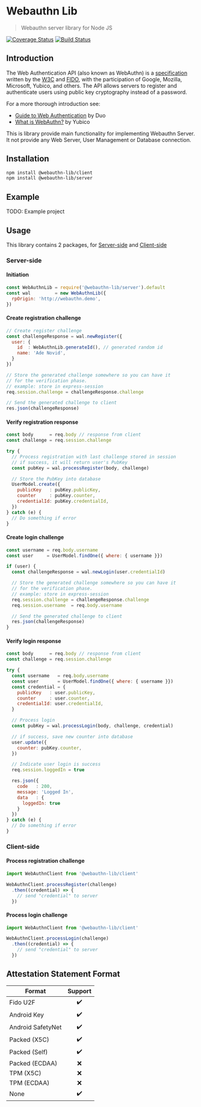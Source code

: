 # Webauthn Lib
> Webauthn server library for Node JS

[![Coverage Status](https://coveralls.io/repos/github/adenvt/webauthn-lib/badge.svg?branch=master)](https://coveralls.io/github/adenvt/webauthn-lib?branch=master)
[![Build Status](https://travis-ci.com/adenvt/webauthn-lib.svg?branch=master)](https://travis-ci.com/adenvt/webauthn-lib)

## Introduction

The Web Authentication API (also known as WebAuthn) is a [specification](https://www.w3.org/TR/webauthn/) written by the [W3C](https://www.w3.org/) and [FIDO](https://fidoalliance.org/), with the participation of Google, Mozilla, Microsoft, Yubico, and others. The API allows servers to register and authenticate users using public key cryptography instead of a password.

For a more thorough introduction see:
  - [Guide to Web Authentication](https://webauthn.guide/) by Duo
  - [What is WebAuthn?](https://www.yubico.com/authentication-standards/webauthn/) by Yubico

This is library provide main functionality for implementing Webauthn Server. It not provide any Web Server, User Management or Database connection.

## Installation

```sh
npm install @webauthn-lib/client
npm install @webauthn-lib/server
```
## Example
TODO: Example project

## Usage
This library contains 2 packages, for [Server-side](#server-side) and [Client-side](#client-side)

### Server-side

#### Initiation
```js
const WebAuthnLib = require('@webauthn-lib/server').default
const wal         = new WebAuthnLib({
  rpOrigin: 'http://webauthn.demo',
})
```

#### Create registration challenge
```js
// Create register challenge
const challengeResponse = wal.newRegister({
  user: {
    id  : WebAuthnLib.generateId(), // generated random id
    name: 'Ade Novid',
  }
})

// Store the generated challenge somewhere so you can have it
// for the verification phase.
// example: store in express-session
req.session.challenge = challengeResponse.challenge

// Send the generated challenge to client
res.json(challengeResponse)
```

#### Verify registration response
```js
const body      = req.body // response from client
const challenge = req.session.challenge

try {
  // Process registration with last challenge stored in session
  // if success, it will return user's PubKey
  const pubKey = wal.processRegister(body, challenge)

  // Store the PubKey into database
  UserModel.create({
    publicKey   : pubKey.publicKey,
    counter     : pubKey.counter,
    credentialId: pubKey.credentialId,
  })
} catch (e) {
  // Do something if error
}
```

#### Create login challenge
```js
const username = req.body.username
const user     = UserModel.findOne({ where: { username }})

if (user) {
  const challengeResponse = wal.newLogin(user.credentialId)

  // Store the generated challenge somewhere so you can have it
  // for the verification phase.
  // example: store in express-session
  req.session.challenge = challengeResponse.challenge
  req.session.username  = req.body.username

  // Send the generated challenge to client
  res.json(challengeResponse)
}
```

#### Verify login response
```js
const body      = req.body // response from client
const challenge = req.session.challenge

try {
  const username   = req.body.username
  const user       = UserModel.findOne({ where: { username }})
  const credential = {
    publicKey   : user.publicKey,
    counter     : user.counter,
    credentialId: user.credentialId,
  }

  // Process login
  const pubKey = wal.processLogin(body, challenge, credential)

  // if success, save new counter into database
  user.update({
    counter: pubKey.counter,
  })

  // Indicate user login is success
  req.session.loggedIn = true

  res.json({
    code   : 200,
    message: 'Logged In',
    data   : {
      loggedIn: true
    }
  })
} catch (e) {
  // Do something if error
}
```

### Client-side

#### Process registration challenge

```js
import WebAuthnClient from '@webauthn-lib/client'

WebAuthnClient.processRegister(challenge)
  .then((credential) => {
    // send "credential" to server
  })
```
#### Process login challenge

```js
import WebAuthnClient from '@webauthn-lib/client'

WebAuthnClient.processLogin(challenge)
  .then((credential) => {
    // send "credential" to server
  })
```

## Attestation Statement Format

| Format            |      Support       |
|-------------------|:------------------:|
| Fido U2F          | :heavy_check_mark: |
| Android Key       | :heavy_check_mark: |
| Android SafetyNet | :heavy_check_mark: |
| Packed (X5C)      | :heavy_check_mark: |
| Packed (Self)     | :heavy_check_mark: |
| Packed (ECDAA)    |        :x:         |
| TPM (X5C)         |        :x:         |
| TPM (ECDAA)       |        :x:         |
| None              | :heavy_check_mark: |
